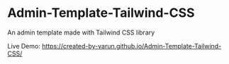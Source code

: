 # Admin-Template-Tailwind-CSS
An admin template made with Tailwind CSS library  
  
Live Demo: https://created-by-varun.github.io/Admin-Template-Tailwind-CSS/
